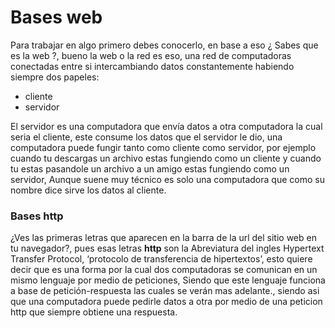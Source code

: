# Bases web
Para trabajar en algo primero debes conocerlo, en base a eso ¿ Sabes que es la web ?, bueno la web o la red es eso, una red de computadoras conectadas entre si intercambiando datos constantemente habiendo siempre dos papeles:

* cliente
* servidor

El servidor es una computadora que envía datos a otra computadora la cual seria el cliente, este consume los datos que el servidor le dio, una computadora puede fungir tanto como cliente como servidor, por ejemplo cuando tu descargas un archivo estas fungiendo como un cliente y cuando tu estas pasandole un archivo a un amigo estas fungiendo como un servidor, Aunque suene muy técnico es solo una computadora que como su nombre dice sirve los datos al cliente.

### Bases http
¿Ves las primeras letras que aparecen en la barra de la url del sitio web en tu navegador?, pues esas letras **http** son la Abreviatura del ingles Hypertext Transfer Protocol, ‘protocolo de transferencia de hipertextos’, esto quiere decir que es una forma por la cual dos computadoras se comunican en un mismo lenguaje por medio de peticiones, Siendo que este lenguaje funciona a base de petición-respuesta las cuales se verán mas adelante., siendo asi que una computadora puede pedirle datos a otra por medio de una peticion http que siempre obtiene una respuesta. 